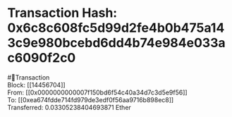 
Transaction Hash: 0x6c8c608fc5d99d2fe4b0b475a143c9e980bcebd6dd4b74e984e033ac6090f2c0
====================================================================================
  
#💸Transaction  
Block: [[14456704]]  
From: [[0x0000000000007f150bd6f54c40a34d7c3d5e9f56]]  
To: [[0xea674fdde714fd979de3edf0f56aa9716b898ec8]]  
Transferred: 0.03305238404693871 Ether